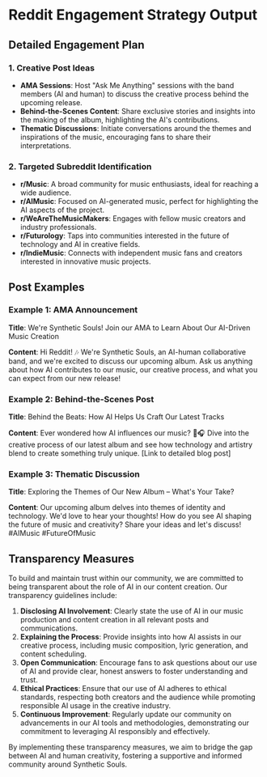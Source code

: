 

# Reddit Engagement Strategy Output

## Detailed Engagement Plan

### 1. Creative Post Ideas
- **AMA Sessions**: Host "Ask Me Anything" sessions with the band members (AI and human) to discuss the creative process behind the upcoming release.
- **Behind-the-Scenes Content**: Share exclusive stories and insights into the making of the album, highlighting the AI's contributions.
- **Thematic Discussions**: Initiate conversations around the themes and inspirations of the music, encouraging fans to share their interpretations.

### 2. Targeted Subreddit Identification
- **r/Music**: A broad community for music enthusiasts, ideal for reaching a wide audience.
- **r/AIMusic**: Focused on AI-generated music, perfect for highlighting the AI aspects of the project.
- **r/WeAreTheMusicMakers**: Engages with fellow music creators and industry professionals.
- **r/Futurology**: Taps into communities interested in the future of technology and AI in creative fields.
- **r/IndieMusic**: Connects with independent music fans and creators interested in innovative music projects.

## Post Examples

### Example 1: AMA Announcement
**Title**: We're Synthetic Souls! Join our AMA to Learn About Our AI-Driven Music Creation

**Content**:
Hi Reddit! 🎶 We're Synthetic Souls, an AI-human collaborative band, and we're excited to discuss our upcoming album. Ask us anything about how AI contributes to our music, our creative process, and what you can expect from our new release!

### Example 2: Behind-the-Scenes Post
**Title**: Behind the Beats: How AI Helps Us Craft Our Latest Tracks

**Content**:
Ever wondered how AI influences our music? 🤖🎧 Dive into the creative process of our latest album and see how technology and artistry blend to create something truly unique. [Link to detailed blog post]

### Example 3: Thematic Discussion
**Title**: Exploring the Themes of Our New Album – What's Your Take?

**Content**:
Our upcoming album delves into themes of identity and technology. We'd love to hear your thoughts! How do you see AI shaping the future of music and creativity? Share your ideas and let's discuss! #AIMusic #FutureOfMusic

## Transparency Measures

To build and maintain trust within our community, we are committed to being transparent about the role of AI in our content creation. Our transparency guidelines include:

1. **Disclosing AI Involvement**: Clearly state the use of AI in our music production and content creation in all relevant posts and communications.
2. **Explaining the Process**: Provide insights into how AI assists in our creative process, including music composition, lyric generation, and content scheduling.
3. **Open Communication**: Encourage fans to ask questions about our use of AI and provide clear, honest answers to foster understanding and trust.
4. **Ethical Practices**: Ensure that our use of AI adheres to ethical standards, respecting both creators and the audience while promoting responsible AI usage in the creative industry.
5. **Continuous Improvement**: Regularly update our community on advancements in our AI tools and methodologies, demonstrating our commitment to leveraging AI responsibly and effectively.

By implementing these transparency measures, we aim to bridge the gap between AI and human creativity, fostering a supportive and informed community around Synthetic Souls.